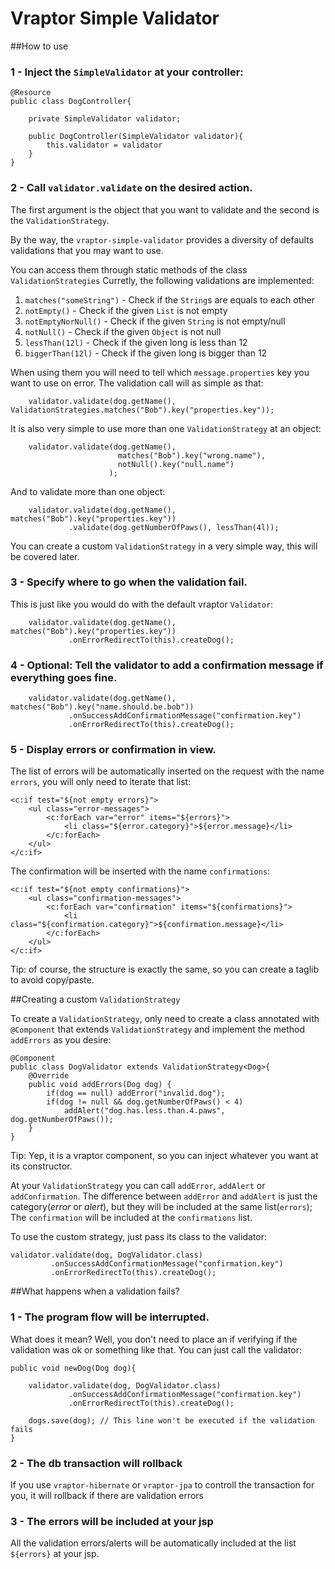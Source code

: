 Vraptor Simple Validator 
========================

##How to use

### 1 - Inject the `SimpleValidator` at your controller:

```
@Resource
public class DogController{
	
	private SimpleValidator validator;

	public DogController(SimpleValidator validator){		
		this.validator = validator
	}
}

```

### 2 - Call `validator.validate` on the desired action.

The first argument is the object that you want to validate and
the second is the `ValidationStrategy`. 

By the way, the `vraptor-simple-validator` provides a diversity of defaults validations that you may want to use. 

You can access them through static methods of the class `ValidationStrategies`
Curretly, the following validations are implemented:

1. `matches("someString")` - Check if the `String`s are equals to each other
2. `notEmpty()` - Check if the given `List` is not empty
3. `notEmptyNorNull()` - Check if the given `String` is not empty/null
4. `notNull()` - Check if the given `Object` is not null
5. `lessThan(12l)` - Check if the given long is less than 12
6. `biggerThan(12l)` - Check if the given long is bigger than 12

When using them you will need to tell which `message.properties` key you want to use on error.
The validation call will as simple as that:

```
	validator.validate(dog.getName(), ValidationStrategies.matches("Bob").key("properties.key"));
```

It is also very simple to use more than one `ValidationStrategy` at an object:

```
	validator.validate(dog.getName(),
						matches("Bob").key("wrong.name"),
						notNull().key("null.name")
					  );
```

And to validate more than one object:

```
	validator.validate(dog.getName(), matches("Bob").key("properties.key"))
			 .validate(dog.getNumberOfPaws(), lessThan(4l));
```

You can create a custom `ValidationStrategy` in a very simple way, this will be covered later.

### 3 - Specify where to go when the validation fail.

 This is just like you would do with the default vraptor `Validator`:

```
	validator.validate(dog.getName(), matches("Bob").key("properties.key"))
			 .onErrorRedirectTo(this).createDog();
```

### 4 - Optional: Tell the validator to add a confirmation message if everything goes fine.

```
	validator.validate(dog.getName(), matches("Bob").key("name.should.be.bob"))
			 .onSuccessAddConfirmationMessage("confirmation.key")
			 .onErrorRedirectTo(this).createDog();

```

### 5 - Display errors or confirmation in view.
The list of errors will be automatically inserted on the request with the name `errors`, you will only need to iterate that list:

```
<c:if test="${not empty errors}">
	<ul class="error-messages">
		<c:forEach var="error" items="${errors}">
			<li class="${error.category}">${error.message}</li>
		</c:forEach>
	</ul>
</c:if>
``` 

The confirmation will be inserted with the name `confirmations`:

```
<c:if test="${not empty confirmations}">
	<ul class="confirmation-messages">
		<c:forEach var="confirmation" items="${confirmations}">
			<li class="${confirmation.category}">${confirmation.message}</li>
		</c:forEach>
	</ul>
</c:if>
```
Tip: of course, the structure is exactly the same, so you can create a taglib to avoid copy/paste.

##Creating a custom `ValidationStrategy`

To create a `ValidationStrategy`, only need to create a class annotated with `@Component` that extends `ValidationStrategy` and implement the method `addErrors` as you desire:

```
@Component
public class DogValidator extends ValidationStrategy<Dog>{
	@Override
	public void addErrors(Dog dog) {
		if(dog == null) addError("invalid.dog");
		if(dog != null && dog.getNumberOfPaws() < 4)
			addAlert("dog.has.less.than.4.paws", dog.getNumberOfPaws());
	}	
}
```
Tip: Yep, it is a vraptor component, so you can inject whatever you want at its constructor.

At your `ValidationStrategy` you can call `addError`, `addAlert` or `addConfirmation`.
The difference between `addError` and `addAlert` is just the category(*error* or *alert*),
but they will be included at the same list(`errors`);
The `confirmation` will be included at the `confirmations` list.

To use the custom strategy, just pass its class to the validator:
```
validator.validate(dog, DogValidator.class)
		 .onSuccessAddConfirmationMessage("confirmation.key")
		 .onErrorRedirectTo(this).createDog();
```

##What happens when a validation fails?

### 1 - The program flow will be interrupted.

What does it mean? Well, you don't need to place an if verifying if the validation was ok or something like that.
You can just call the validator:

```
public void newDog(Dog dog){

	validator.validate(dog, DogValidator.class)
			 .onSuccessAddConfirmationMessage("confirmation.key")
			 .onErrorRedirectTo(this).createDog();
	
	dogs.save(dog); // This line won't be executed if the validation fails
}
```
### 2 - The db transaction will rollback

If you use `vraptor-hibernate` or `vraptor-jpa` to controll the transaction for you, it will rollback if there are validation errors

### 3 - The errors will be included at your jsp

All the validation errors/alerts will be automatically included at the list `${errors}` at your jsp.



